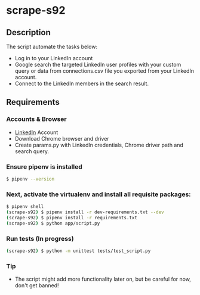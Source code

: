 # scrape-s92

## Description

The script automate the tasks below:

-   Log in to your LinkedIn account
-   Google search the targeted LinkedIn user profiles with your custom query or data from connections.csv file you exported from your LinkedIn account.
-   Connect to the LinkedIn members in the search result.

## Requirements

### Accounts & Browser

-   [LinkedIn](https://www.linkedin.com) Account
-   Download Chrome browser and driver
-   Create params.py with LinkedIn credentials, Chrome driver path and search query.

### Ensure pipenv is installed

```bash
$ pipenv --version
```

### Next, activate the virtualenv and install all requisite packages:

```bash
$ pipenv shell
(scrape-s92) $ pipenv install -r dev-requirements.txt --dev
(scrape-s92) $ pipenv install -r requirements.txt
(scrape-s92) $ python app/script.py
```

### Run tests (In progress)

```bash
(scrape-s92) $ python -m unittest tests/test_script.py
```

### Tip

-   The script might add more functionality later on, but be careful for now, don't get banned!
